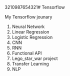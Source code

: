 3210987654321# Tensorflow

My Tensorflow jounary
  1. Neural Network
  2. Linear Regression
  3. Logistic Regression
  4. CNN 
  5. RNN 
  6. Functional API
  7. Lego_star_war project
  8. Transfer Learning 
  9. NLP
